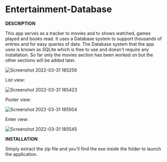 # Entertainment-Database
**DESCRIPTION**

This app serves as a tracker to movies and tv shows watched, games played and books read. It uses a Database system to support thousands of entries and for easy queries of data.
The Database system that the app uses is known as SQLite which is free to use and doesn't require any installation. So far only the movies section has been worked on but the other
sections will be added later.

![Screenshot 2022-03-31 185256](https://user-images.githubusercontent.com/19519174/161128654-055755c4-8e85-42f6-9342-98c6eacf573c.png)

List view:

![Screenshot 2022-03-31 185423](https://user-images.githubusercontent.com/19519174/161128882-008492d2-0cfb-431d-bf37-c6f8e45dca1a.png)

Poster view:

![Screenshot 2022-03-31 185504](https://user-images.githubusercontent.com/19519174/161129005-24425a9e-42e5-4263-9ab3-23a79ce06c3a.png)

Enter view:

![Screenshot 2022-03-31 185545](https://user-images.githubusercontent.com/19519174/161129095-ea959a74-f2b1-47ba-a477-28ca88bd64a0.png)

**INSTALLATION**

Simply extract the zip file and you'll find the exe inside the folder to launch the application.
